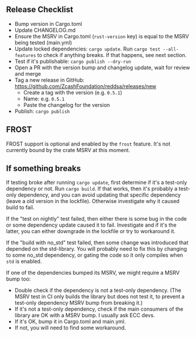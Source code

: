 ## Release Checklist

- Bump version in Cargo.toml
- Update CHANGELOG.md
- Ensure the MSRV in Cargo.toml (`rust-version` key) is equal to the MSRV being
  tested (main.yml)
- Update locked dependencies: `cargo update`. Run `cargo test --all-features`
  to check if anything breaks. If that happens, see next section.
- Test if it's publishable: `cargo publish --dry-run`
- Open a PR with the version bump and changelog update, wait for review and merge
- Tag a new release in GitHub: https://github.com/ZcashFoundation/reddsa/releases/new
  - Create a tag with the version (e.g. `0.5.1`)
  - Name: e.g. `0.5.1`
  - Paste the changelog for the version
- Publish: `cargo publish`


## FROST

FROST support is optional and enabled by the `frost` feature. It's not currently
bound by the crate MSRV at this moment.


## If something breaks

If testing broke after running `cargo update`, first determine if it's a
test-only dependency or not. Run `cargo build`. If that works,
then it's probably a test-only dependency, and you can avoid updating that
specific dependency (leave a old version in the lockfile). Otherwise investigate
why it caused build to fail.

If the "test on nightly" test failed, then either there is some bug in the code
or some dependency update caused it to fail. Investigate and if it's the latter,
you can either downgrade in the lockfile or try to workaround it.

If the "build with no_std" test failed, then some change was introduced that
depended on the std-library. You will probably need to fix this by changing
to some no_std dependency, or gating the code so it only compiles when
`std` is enabled.

If one of the dependencies bumped its MSRV, we might require a MSRV bump too:

- Double check if the dependency is not a test-only dependency. (The MSRV
  test in CI only builds the library but does not test it, to prevent
  a test-only dependency MSRV bump from breaking it.)
- If it's not a test-only dependency, check if the main consumers of the
  library are OK with a MSRV bump. I usually ask ECC devs.
- If it's OK, bump it in Cargo.toml and main.yml.
- If not, you will need to find some workaround.
